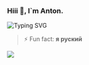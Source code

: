 ### Hiii 👋, I`m Anton.
![Typing SVG](https://readme-typing-svg.demolab.com?font=Fira+Code&pause=1000&width=435&lines=I+am+a+Python+developer)
>⚡ Fun fact: **я руский**
<img align="center" src="https://github-readme-stats.vercel.app/api/wakatime/?username=gidron&layout=compact"/> 
